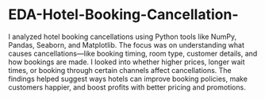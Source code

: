 # EDA-Hotel-Booking-Cancellation-
I analyzed hotel booking cancellations using Python tools like NumPy, Pandas, Seaborn, and Matplotlib. The focus was on understanding what causes cancellations—like booking timing, room type, customer details, and how bookings are made. I looked into whether higher prices, longer wait times, or booking through certain channels affect cancellations. The findings helped suggest ways hotels can improve booking policies, make customers happier, and boost profits with better pricing and promotions.





